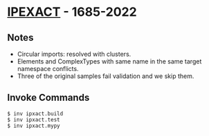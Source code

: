 # [IPEXACT](https://github.com/edaa-org/IPXACT-Schema) - 1685-2022

## Notes

- Circular imports: resolved with clusters.
- Elements and ComplexTypes with same name in the same target namespace conflicts.
- Three of the original samples fail validation and we skip them.

## Invoke Commands

```console
$ inv ipxact.build
$ inv ipxact.test
$ inv ipxact.mypy
```

